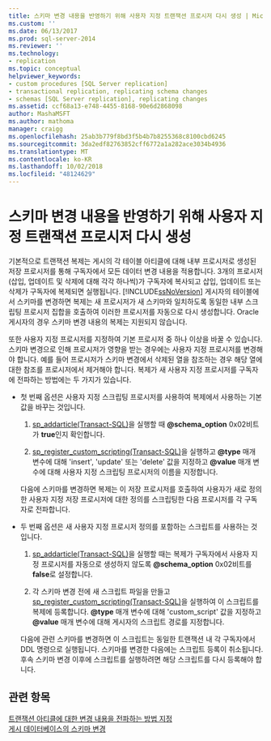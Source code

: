 ```yaml
---
title: 스키마 변경 내용을 반영하기 위해 사용자 지정 트랜잭션 프로시저 다시 생성 | Microsoft 문서
ms.custom: ''
ms.date: 06/13/2017
ms.prod: sql-server-2014
ms.reviewer: ''
ms.technology:
- replication
ms.topic: conceptual
helpviewer_keywords:
- custom procedures [SQL Server replication]
- transactional replication, replicating schema changes
- schemas [SQL Server replication], replicating changes
ms.assetid: ccf68a13-e748-4455-8168-90e6d2868098
author: MashaMSFT
ms.author: mathoma
manager: craigg
ms.openlocfilehash: 25ab3b779f8bd3f5b4b7b8255368c8100cbd6245
ms.sourcegitcommit: 3da2edf82763852cff6772a1a282ace3034b4936
ms.translationtype: MT
ms.contentlocale: ko-KR
ms.lasthandoff: 10/02/2018
ms.locfileid: "48124629"
---
```

# <a name="regenerate-custom-transactional-procedures-to-reflect-schema-changes"></a>스키마 변경 내용을 반영하기 위해 사용자 지정 트랜잭션 프로시저 다시 생성
  기본적으로 트랜잭션 복제는 게시의 각 테이블 아티클에 대해 내부 프로시저로 생성된 저장 프로시저를 통해 구독자에서 모든 데이터 변경 내용을 적용합니다. 3개의 프로시저(삽입, 업데이트 및 삭제에 대해 각각 하나씩)가 구독자에 복사되고 삽입, 업데이트 또는 삭제가 구독자에 복제되면 실행됩니다. [!INCLUDE[ssNoVersion](../../../includes/ssnoversion-md.md)] 게시자의 테이블에서 스키마를 변경하면 복제는 새 프로시저가 새 스키마와 일치하도록 동일한 내부 스크립팅 프로시저 집합을 호출하여 이러한 프로시저를 자동으로 다시 생성합니다. Oracle 게시자의 경우 스키마 변경 내용의 복제는 지원되지 않습니다.  
  
 또한 사용자 지정 프로시저를 지정하여 기본 프로시저 중 하나 이상을 바꿀 수 있습니다. 스키마 변경으로 인해 프로시저가 영향을 받는 경우에는 사용자 지정 프로시저를 변경해야 합니다. 예를 들어 프로시저가 스키마 변경에서 삭제된 열을 참조하는 경우 해당 열에 대한 참조를 프로시저에서 제거해야 합니다. 복제가 새 사용자 지정 프로시저를 구독자에 전파하는 방법에는 두 가지가 있습니다.  
  
-   첫 번째 옵션은 사용자 지정 스크립팅 프로시저를 사용하여 복제에서 사용하는 기본값을 바꾸는 것입니다.  
  
    1.  [sp_addarticle&#40;Transact-SQL&#41;](/sql/relational-databases/system-stored-procedures/sp-addarticle-transact-sql)을 실행할 때 **@schema_option** 0x02비트가 **true**인지 확인합니다.  
  
    2.  [sp_register_custom_scripting&#40;Transact-SQL&#41;](/sql/relational-databases/system-stored-procedures/sp-register-custom-scripting-transact-sql)을 실행하고 **@type** 매개 변수에 대해 'insert', 'update' 또는 'delete' 값을 지정하고 **@value** 매개 변수에 대해 사용자 지정 스크립팅 프로시저의 이름을 지정합니다.  
  
     다음에 스키마를 변경하면 복제는 이 저장 프로시저를 호출하여 사용자가 새로 정의한 사용자 지정 저장 프로시저에 대한 정의를 스크립팅한 다음 프로시저를 각 구독자로 전파합니다.  
  
-   두 번째 옵션은 새 사용자 지정 프로시저 정의를 포함하는 스크립트를 사용하는 것입니다.  
  
    1.  [sp_addarticle&#40;Transact-SQL&#41;](/sql/relational-databases/system-stored-procedures/sp-addarticle-transact-sql)을 실행할 때는 복제가 구독자에서 사용자 지정 프로시저를 자동으로 생성하지 않도록 **@schema_option** 0x02비트를 **false**로 설정합니다.  
  
    2.  각 스키마 변경 전에 새 스크립트 파일을 만들고 [sp_register_custom_scripting&#40;Transact-SQL&#41;](/sql/relational-databases/system-stored-procedures/sp-register-custom-scripting-transact-sql)을 실행하여 이 스크립트를 복제에 등록합니다. **@type** 매개 변수에 대해 'custom_script' 값을 지정하고 **@value** 매개 변수에 대해 게시자의 스크립트 경로를 지정합니다.  
  
     다음에 관련 스키마를 변경하면 이 스크립트는 동일한 트랜잭션 내 각 구독자에서 DDL 명령으로 실행됩니다. 스키마를 변경한 다음에는 스크립트 등록이 취소됩니다. 후속 스키마 변경 이후에 스크립트를 실행하려면 해당 스크립트를 다시 등록해야 합니다.  
  
## <a name="see-also"></a>관련 항목  
 [트랜잭션 아티클에 대한 변경 내용을 전파하는 방법 지정](transactional-articles-specify-how-changes-are-propagated.md)   
 [게시 데이터베이스의 스키마 변경](../publish/make-schema-changes-on-publication-databases.md)  
  
  
